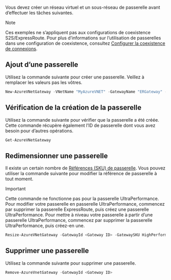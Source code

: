 Vous devez créer un réseau virtuel et un sous-réseau de passerelle avant d’effectuer les tâches suivantes.

> [!NOTE]
> Ces exemples ne s’appliquent pas aux configurations de coexistence S2S/ExpressRoute.
> Pour plus d’informations sur l’utilisation de passerelles dans une configuration de coexistence, consultez [Configurer la coexistence de connexions](../articles/expressroute/expressroute-howto-coexist-classic.md#gw).

## <a name="add-a-gateway"></a>Ajout d’une passerelle

Utilisez la commande suivante pour créer une passerelle. Veillez à remplacer les valeurs pas les vôtres.

```powershell
New-AzureVNetGateway -VNetName "MyAzureVNET" -GatewayName "ERGateway" -GatewayType DynamicRouting -GatewaySKU  Standard
```

## <a name="verify-the-gateway-was-created"></a>Vérification de la création de la passerelle

Utilisez la commande suivante pour vérifier que la passerelle a été créée. Cette commande récupère également l’ID de passerelle dont vous avez besoin pour d’autres opérations.

```powershell
Get-AzureVNetGateway
```

## <a name="resize-a-gateway"></a>Redimensionner une passerelle

Il existe un certain nombre de [Références (SKU) de passerelle](../articles/expressroute/expressroute-about-virtual-network-gateways.md). Vous pouvez utiliser la commande suivante pour modifier la référence de passerelle à tout moment.

> [!IMPORTANT]
> Cette commande ne fonctionne pas pour la passerelle UltraPerformance. Pour modifier votre passerelle en passerelle UltraPerformance, commencez par supprimer la passerelle ExpressRoute, puis créez une passerelle UltraPerformance. Pour mettre à niveau votre passerelle à partir d’une passerelle UltraPerformance, commencez par supprimer la passerelle UltraPerformance, puis créez-en une. 
>
>

```powershell
Resize-AzureVNetGateway -GatewayId <Gateway ID> -GatewaySKU HighPerformance
```

## <a name="remove-a-gateway"></a>Supprimer une passerelle

Utilisez la commande suivante pour supprimer une passerelle.

```powershell
Remove-AzureVnetGateway -GatewayId <Gateway ID>
```